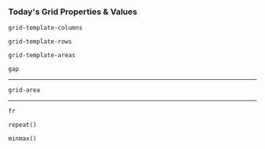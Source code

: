 ### Today's Grid Properties & Values

<div class="grid-properties">

`grid-template-columns`

`grid-template-rows`

`grid-template-areas`

`gap`

---

`grid-area`

---

`fr`

`repeat()`

`minmax()`

</div>
